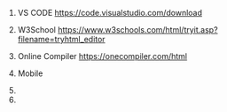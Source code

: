 01. VS CODE 
    https://code.visualstudio.com/download


02. W3School
    https://www.w3schools.com/html/tryit.asp?filename=tryhtml_editor


03. Online Compiler
    https://onecompiler.com/html


04. Mobile

05.

06.

